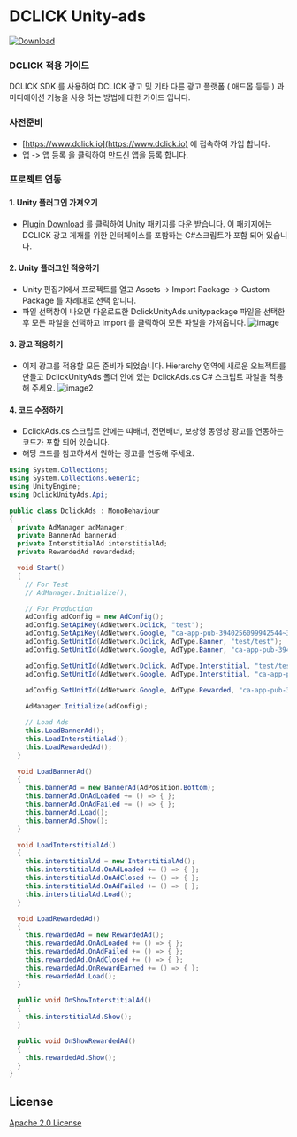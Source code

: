 # DCLICK Unity-ads
[ ![Download](https://api.bintray.com/packages/dclickio/maven/ads/images/download.svg) ](https://bintray.com/dclickio/maven/ads/_latestVersion)


### DCLICK 적용 가이드
DCLICK SDK 를 사용하여 DCLICK 광고 및 기타 다른 광고 플랫폼 ( 애드몹 등등 ) 과 미디에이션 기능을 사용 하는 방법에 대한 가이드 입니다.

### 사전준비
- [https://www.dclick.io](https://www.dclick.io) 에 접속하여 가입 합니다.
- 앱 -> 앱 등록 을 클릭하여 만드신 앱을 등록 합니다.

### 프로젝트 연동
#### 1. Unity 플러그인 가져오기
- [Plugin Download](https://github.com/dclickio/unity-ads/releases/latest/download/DclickUnityAds.unitypackage) 를 클릭하여 Unity 패키지를 다운 받습니다. 이 패키지에는 DCLICK 광고 게재를 위한 인터페이스를 포함하는 C#스크립트가 포함 되어 있습니다.

#### 2. Unity 플러그인 적용하기
- Unity 편집기에서 프로젝트를 열고 Assets -> Import Package -> Custom Package 를 차례대로 선택 합니다.
- 파일 선택창이 나오면 다운로드한 DclickUnityAds.unitypackage 파일을 선택한 후 모든 파일을 선택하고 Import 를 클릭하여 모든 파일을 가져옵니다.
![image](https://www.dclick.io/_nuxt/img/37adf15.png)

#### 3. 광고 적용하기
- 이제 광고를 적용할 모든 준비가 되었습니다. Hierarchy 영역에 새로운 오브젝트를 만들고 DclickUnityAds 폴더 안에 있는 DclickAds.cs C# 스크립트 파일을 적용해 주세요.
![image2](https://www.dclick.io/_nuxt/img/75acc10.png)

#### 4. 코드 수정하기
- DclickAds.cs 스크립트 안에는 띠배너, 전면배너, 보상형 동영상 광고를 연동하는 코드가 포함 되어 있습니다.
- 해당 코드를 참고하셔서 원하는 광고를 연동해 주세요.
```c#
using System.Collections;
using System.Collections.Generic;
using UnityEngine;
using DclickUnityAds.Api;

public class DclickAds : MonoBehaviour
{
  private AdManager adManager;
  private BannerAd bannerAd;
  private InterstitialAd interstitialAd;
  private RewardedAd rewardedAd;

  void Start()
  {
    // For Test
    // AdManager.Initialize();

    // For Production
    AdConfig adConfig = new AdConfig();
    adConfig.SetApiKey(AdNetwork.Dclick, "test");
    adConfig.SetApiKey(AdNetwork.Google, "ca-app-pub-3940256099942544~3347511713");
    adConfig.SetUnitId(AdNetwork.Dclick, AdType.Banner, "test/test");
    adConfig.SetUnitId(AdNetwork.Google, AdType.Banner, "ca-app-pub-3940256099942544/6300978111");

    adConfig.SetUnitId(AdNetwork.Dclick, AdType.Interstitial, "test/test");
    adConfig.SetUnitId(AdNetwork.Google, AdType.Interstitial, "ca-app-pub-3940256099942544/1033173712");

    adConfig.SetUnitId(AdNetwork.Google, AdType.Rewarded, "ca-app-pub-3940256099942544/2247696110");
    
    AdManager.Initialize(adConfig);

    // Load Ads
    this.LoadBannerAd();
    this.LoadInterstitialAd();
    this.LoadRewardedAd();
  }

  void LoadBannerAd()
  {
    this.bannerAd = new BannerAd(AdPosition.Bottom);
    this.bannerAd.OnAdLoaded += () => { };
    this.bannerAd.OnAdFailed += () => { };
    this.bannerAd.Load();
    this.bannerAd.Show();
  }

  void LoadInterstitialAd()
  {
    this.interstitialAd = new InterstitialAd();
    this.interstitialAd.OnAdLoaded += () => { };
    this.interstitialAd.OnAdClosed += () => { };
    this.interstitialAd.OnAdFailed += () => { };
    this.interstitialAd.Load();
  }

  void LoadRewardedAd()
  {
    this.rewardedAd = new RewardedAd();
    this.rewardedAd.OnAdLoaded += () => { };
    this.rewardedAd.OnAdFailed += () => { };
    this.rewardedAd.OnAdClosed += () => { };
    this.rewardedAd.OnRewardEarned += () => { };
    this.rewardedAd.Load();
  }

  public void OnShowInterstitialAd()
  {
    this.interstitialAd.Show();
  }

  public void OnShowRewardedAd()
  {
    this.rewardedAd.Show();
  }
}

```

License
-------
[Apache 2.0 License](http://www.apache.org/licenses/LICENSE-2.0.html)
